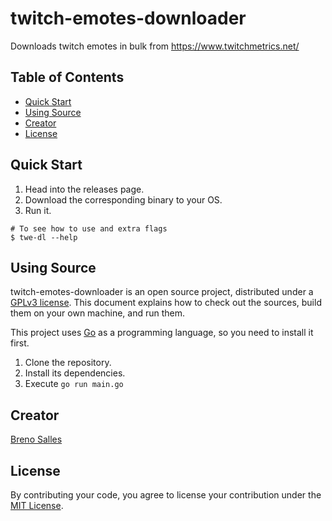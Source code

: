 # twitch-emotes-downloader

Downloads twitch emotes in bulk from https://www.twitchmetrics.net/

## Table of Contents

- [Quick Start](#quick-start)
- [Using Source](#using-source)
- [Creator](#creator)
- [License](#license)

## Quick Start

1. Head into the releases page.
2. Download the corresponding binary to your OS.
3. Run it.

```console
# To see how to use and extra flags
$ twe-dl --help
```

## Using Source

twitch-emotes-downloader is an open source project, distributed under a
[GPLv3 license](./LICENSE). This document explains how to check out the sources,
build them on your own machine, and run them.

This project uses [Go](https://go.dev) as a programming language, so you need to
install it first.

1. Clone the repository.
2. Install its dependencies.
3. Execute `go run main.go`

## Creator

[Breno Salles](https://brenosalles.com)

## License

By contributing your code, you agree to license your contribution under the
[MIT License](./LICENSE).
